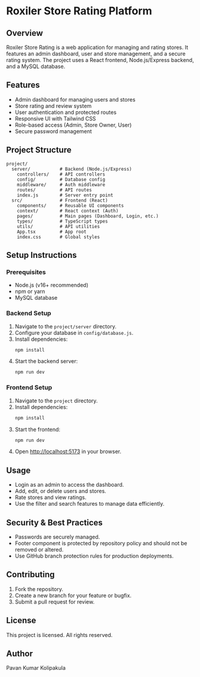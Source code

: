 # Roxiler Store Rating Platform

## Overview
Roxiler Store Rating is a web application for managing and rating stores. It features an admin dashboard, user and store management, and a secure rating system. The project uses a React frontend, Node.js/Express backend, and a MySQL database.

## Features
- Admin dashboard for managing users and stores
- Store rating and review system
- User authentication and protected routes
- Responsive UI with Tailwind CSS
- Role-based access (Admin, Store Owner, User)
- Secure password management

## Project Structure
```
project/
  server/           # Backend (Node.js/Express)
    controllers/    # API controllers
    config/         # Database config
    middleware/     # Auth middleware
    routes/         # API routes
    index.js        # Server entry point
  src/              # Frontend (React)
    components/     # Reusable UI components
    context/        # React context (Auth)
    pages/          # Main pages (Dashboard, Login, etc.)
    types/          # TypeScript types
    utils/          # API utilities
    App.tsx         # App root
    index.css       # Global styles
```

## Setup Instructions

### Prerequisites
- Node.js (v16+ recommended)
- npm or yarn
- MySQL database

### Backend Setup
1. Navigate to the `project/server` directory.
2. Configure your database in `config/database.js`.
3. Install dependencies:
   ```sh
   npm install
   ```
4. Start the backend server:
   ```sh
   npm run dev
   ```

### Frontend Setup
1. Navigate to the `project` directory.
2. Install dependencies:
   ```sh
   npm install
   ```
3. Start the frontend:
   ```sh
   npm run dev
   ```
4. Open [http://localhost:5173](http://localhost:5173) in your browser.

## Usage
- Login as an admin to access the dashboard.
- Add, edit, or delete users and stores.
- Rate stores and view ratings.
- Use the filter and search features to manage data efficiently.

## Security & Best Practices
- Passwords are securely managed.
- Footer component is protected by repository policy and should not be removed or altered.
- Use GitHub branch protection rules for production deployments.

## Contributing
1. Fork the repository.
2. Create a new branch for your feature or bugfix.
3. Submit a pull request for review.

## License
This project is licensed. All rights reserved.

## Author
Pavan Kumar Kolipakula
